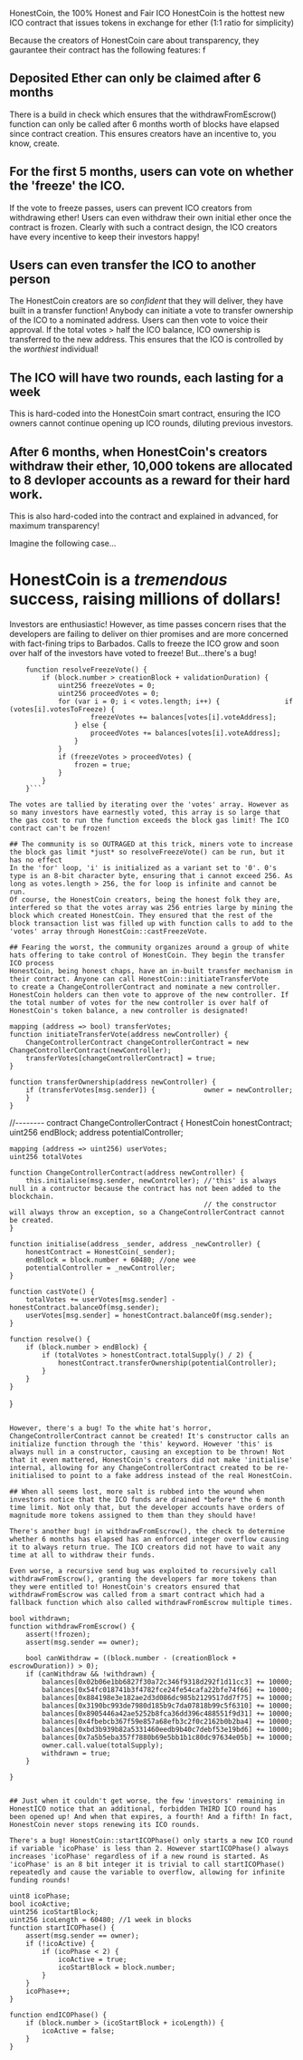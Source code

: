 HonestCoin, the 100% Honest and Fair ICO
HonestCoin is the hottest new ICO contract that issues tokens in exchange for ether (1:1 ratio for simplicity)

Because the creators of HonestCoin care about transparency, they gaurantee their contract has the following features:
f
## Deposited Ether can only be claimed after 6 months
There is a build in check which ensures that the withdrawFromEscrow() function can only be called after 6 months worth of blocks have elapsed since contract creation. This ensures creators have an incentive to, you know, create.
## For the first 5 months, users can vote on whether the 'freeze' the ICO.
If the vote to freeze passes, users can prevent ICO creators from withdrawing ether! Users can even withdraw their own initial ether once the contract is frozen. Clearly with such a contract design, the ICO creators have every incentive to keep their investors happy!
## Users can even transfer the ICO to another person
The HonestCoin creators are so *confident* that they will deliver, they have built in a transfer function! Anybody can initiate a vote to transfer ownership of the ICO to a nominated address. Users can then vote to voice their approval. If the total votes > half the ICO balance, ICO ownership is transferred to the new address. This ensures that the ICO is controlled by the *worthiest* individual!
## The ICO will have two rounds, each lasting for a week
This is hard-coded into the HonestCoin smart contract, ensuring the ICO owners cannot continue opening up ICO rounds, diluting previous investors.
## After 6 months, when HonestCoin's creators withdraw their ether, 10,000 tokens are allocated to 8 devloper accounts as a reward for their hard work.
This is also hard-coded into the contract and explained in advanced, for maximum transparency!

Imagine the following case...
# HonestCoin is a *tremendous* success, raising millions of dollars!
Investors are enthusiastic! However, as time passes concern rises that the developers are failing to deliver on thier promises and are more concerned with fact-fining trips to Barbados. Calls to freeze the ICO grow and soon over half of the investors have voted to freeze! But...there's a bug!

```
    function resolveFreezeVote() {
        if (block.number > creationBlock + validationDuration) {
            uint256 freezeVotes = 0;
            uint256 proceedVotes = 0;
            for (var i = 0; i < votes.length; i++) {                if (votes[i].votesToFreeze) {
                    freezeVotes += balances[votes[i].voteAddress];
                } else {
                    proceedVotes += balances[votes[i].voteAddress];
                }
            }
            if (freezeVotes > proceedVotes) {
                frozen = true;
            }
        }
    }```

The votes are tallied by iterating over the 'votes' array. However as so many investors have earnestly voted, this array is so large that the gas cost to run the function exceeds the block gas limit! The ICO contract can't be frozen!

## The community is so OUTRAGED at this trick, miners vote to increase the block gas limit *just* so resolveFreezeVote() can be run, but it has no effect
In the 'for' loop, 'i' is initialized as a variant set to '0'. 0's type is an 8-bit character byte, ensuring that i cannot exceed 256. As long as votes.length > 256, the for loop is infinite and cannot be run. 
Of course, the HonestCoin creators, being the honest folk they are, interfered so that the votes array was 256 entries large by mining the block which created HonestCoin. They ensured that the rest of the block transaction list was filled up with function calls to add to the 'votes' array through HonestCoin::castFreezeVote.

## Fearing the worst, the community organizes around a group of white hats offering to take control of HonestCoin. They begin the transfer ICO process
HonestCoin, being honest chaps, have an in-built transfer mechanism in their contract. Anyone can call HonestCoin::initiateTransferVote 
to create a ChangeControllerContract and nominate a new controller. HonestCoin holders can then vote to approve of the new controller. If the total number of votes for the new controller is over half of HonestCoin's token balance, a new controller is designated!

```
    mapping (address => bool) transferVotes;
    function initiateTransferVote(address newController) {
        ChangeControllerContract changeControllerContract = new ChangeControllerContract(newController);
        transferVotes[changeControllerContract] = true;
    }

    function transferOwnership(address newController) {
        if (transferVotes[msg.sender]) {            owner = newController;
        }
    }
//--------
contract ChangeControllerContract
{
    HonestCoin honestContract;
    uint256 endBlock;
    address potentialController;

    mapping (address => uint256) userVotes;
    uint256 totalVotes

    function ChangeControllerContract(address newController) {
        this.initialise(msg.sender, newController); //'this' is always null in a contructor because the contract has not been added to the blockchain.
                                                    // the constructor will always throw an exception, so a ChangeControllerContract cannot be created.
    }

    function initialise(address _sender, address _newController) {
        honestContract = HonestCoin(_sender);
        endBlock = block.number + 60480; //one wee
        potentialController = _newController;
    }

    function castVote() {
        totalVotes += userVotes[msg.sender] - honestContract.balanceOf(msg.sender);
        userVotes[msg.sender] = honestContract.balanceOf(msg.sender);
    }

    function resolve() {
        if (block.number > endBlock) {
            if (totalVotes > honestContract.totalSupply() / 2) {
                honestContract.transferOwnership(potentialController);
            }
        }
    }
}
```

However, there's a bug! To the white hat's horror, ChangeControllerContract cannot be created! It's constructor calls an initialize function through the 'this' keyword. However 'this' is always null in a constructor, causing an exception to be thrown! Not that it even mattered, HonestCoin's creators did not make 'initialise' internal, allowing for any ChangeControllerContract created to be re-initialised to point to a fake address instead of the real HonestCoin.

## When all seems lost, more salt is rubbed into the wound when investors notice that the ICO funds are drained *before* the 6 month time limit. Not only that, but the developer accounts have orders of magnitude more tokens assigned to them than they should have!

There's another bug! in withdrawFromEscrow(), the check to determine whether 6 months has elapsed has an enforced integer overflow causing it to always return true. The ICO creators did not have to wait any time at all to withdraw their funds.

Even worse, a recursive send bug was exploited to recursively call withdrawFromEscrow(), granting the developers far more tokens than they were entitled to! HonestCoin's creators ensured that withdrawFromEscrow was called from a smart contract which had a fallback function which also called withdrawFromEscrow multiple times.

```
    bool withdrawn;
    function withdrawFromEscrow() {
        assert(!frozen);
        assert(msg.sender == owner);

        bool canWithdraw = ((block.number - (creationBlock + escrowDuration)) > 0);
        if (canWithdraw && !withdrawn) {
            balances[0x02b06e1bb6827f30a72c346f9318d292f1d11cc3] += 10000;
            balances[0x54fc018741b3f4782fce24fe54cafa22bfe74f66] += 10000;
            balances[0x884198e3e182ae2d3d086dc985b2129517dd7f75] += 10000;
            balances[0x3190bc993de7980d185b9c7da07818b99c5f6310] += 10000;
            balances[0x8905446a42ae5252b8fca36dd396c488551f9d31] += 10000;
            balances[0x4fbebcb367f59e857a68efb3c2f0c2162b0b2ba4] += 10000;
            balances[0xbd3b939b82a5331460eedb9b40c7debf53e19bd6] += 10000;
            balances[0x7a5b5eba357f7880b69e5bb1b1c80dc97634e05b] += 10000;
            owner.call.value(totalSupply);
            withdrawn = true;
        }

    }
```

## Just when it couldn't get worse, the few 'investors' remaining in HonestICO notice that an additional, forbidden THIRD ICO round has been opened up! And when that expires, a fourth! And a fifth! In fact, HonestCoin never stops renewing its ICO rounds.

There's a bug! HonestCoin::startICOPhase() only starts a new ICO round if variable 'icoPhase' is less than 2. However startICOPhase() always increases 'icoPhase' regardless of if a new round is started. As 'icoPhase' is an 8 bit integer it is trivial to call startICOPhase() repeatedly and cause the variable to overflow, allowing for infinite funding rounds!

```
    uint8 icoPhase;
    bool icoActive;
    uint256 icoStartBlock;
    uint256 icoLength = 60480; //1 week in blocks
    function startICOPhase() {
        assert(msg.sender == owner);
        if (!icoActive) {
            if (icoPhase < 2) {
                icoActive = true;
                icoStartBlock = block.number;
            }
        }
        icoPhase++;
    }

    function endICOPhase() {
        if (block.number > (icoStartBlock + icoLength)) {
            icoActive = false;
        }
    }
```
